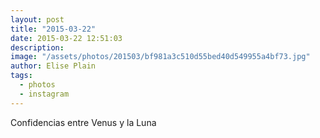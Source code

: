 ```yaml
---
layout: post
title: "2015-03-22"
date: 2015-03-22 12:51:03
description: 
image: "/assets/photos/201503/bf981a3c510d55bed40d549955a4bf73.jpg"
author: Elise Plain
tags: 
  - photos
  - instagram
---
```


Confidencias entre Venus y la Luna
<p></p>
